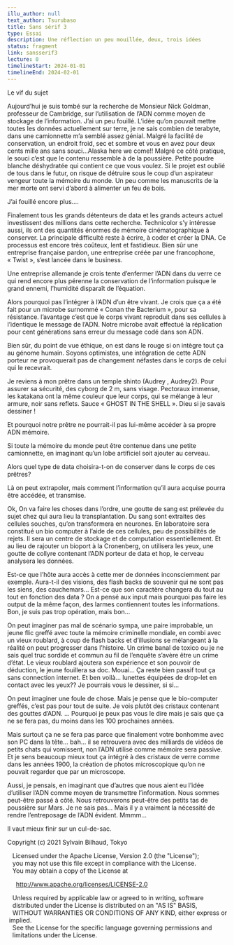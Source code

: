 ```yaml
---
illu_author: null
text_author: Tsurubaso
title: Sans sérif 3
type: Essai
description: Une réflection un peu mouillée, deux, trois idées
status: fragment
link: sansserif3
lecture: 0
timelineStart: 2024-01-01
timelineEnd: 2024-02-01
---
```


Le vif du sujet

Aujourd’hui je suis tombé sur la recherche de Monsieur Nick Goldman, professeur de Cambridge, sur l’utilisation de l’ADN comme moyen de stockage de l’information. 
J’ai un peu fouillé.
L’idée qu’on pouvait mettre toutes les données actuellement sur terre, je ne sais combien de terabyte,  dans une camionnette m’a semblé assez génial. 
Malgré la facilité de conservation, un endroit froid, sec et sombre et vous en avez pour deux cents mille ans sans souci…Alaska here we come!!
Malgré ce côté pratique, le souci c’est que le contenu ressemble à de la poussière. 
Petite poudre blanche déshydratée qui contient ce que vous voulez. 
Si le projet est oublié de tous dans le futur, on risque de détruire sous le coup d’un aspirateur vengeur toute la mémoire du monde.
Un peu comme les manuscrits de la mer morte ont servi d’abord à alimenter un feu de bois.

J’ai fouillé encore plus….

Finalement tous les grands détenteurs de data et les grands acteurs actuel investissent des millions dans cette recherche.
Technicolor s’y intéresse aussi, ils ont des quantités énormes de mémoire cinématographique à conserver.
La principale difficulté reste à écrire, à coder et créer la DNA.
Ce processus est encore très coûteux, lent et fastidieux.
Bien sûr une entreprise française pardon, une entreprise créée par une francophone, « Twist »,  s’est lancée dans le business.

Une entreprise allemande je crois tente d’enfermer l’ADN dans du verre ce qui rend encore plus pérenne la conservation de l’information puisque le grand ennemi, l’humidité disparaît de l’équation.

Alors pourquoi pas l’intégrer à l’ADN d’un être vivant. 
Je crois que ça a été fait pour un microbe surnommé « Conan the Bacterium », pour sa résistance. l’avantage c’est que le corps vivant reproduit dans ses cellules à l’identique le message de l’ADN. Notre microbe avait effectué la réplication pour cent générations sans erreur du message codé dans son ADN.

Bien sûr, du point de vue éthique, on est dans le rouge si on intègre tout ça au génome humain.
Soyons optimistes, une intégration de cette ADN porteur ne provoquerait pas de changement néfastes dans le corps de celui qui le recevrait.

Je reviens à mon prêtre dans un temple shinto (Audrey , Audrey2).
Pour assurer sa sécurité, des cyborg de 2 m, sans visage.
Pectoraux immense, les katakana ont la même couleur que leur corps, qui se mélange à leur armure, noir sans reflets.
Sauce « GHOST IN THE SHELL ».
Dieu si je savais dessiner !

Et pourquoi notre prêtre ne pourrait-il pas lui-même accéder à sa propre ADN mémoire.

Si toute la mémoire du monde peut être contenue dans une petite camionnette, en imaginant qu’un lobe artificiel soit ajouter au cerveau. 

Alors quel type de data choisira-t-on de conserver dans le corps de ces prêtres?

Là on peut extrapoler, mais comment l’information qu’il aura acquise pourra être accédée, et transmise.

Ok, 
On va faire les choses dans l’ordre, 
une goutte de sang est prélevée du sujet chez qui aura lieu la transplantation.
Du sang sont extraites des cellules souches, qu’on transformera en neurones. En laboratoire sera constitué un bio computer à l’aide de ces cellules, peu de possibilités de rejets.
Il sera un centre de stockage et de computation essentiellement. Et au lieu de rajouter un bioport à la Cronenberg, on utilisera les yeux, une goutte de collyre contenant l’ADN porteur de data et hop, le cerveau analysera les données.

Est-ce que l’hôte aura accès à cette mer de données inconsciemment par exemple.
Aura-t-il des visions, des flash backs de souvenir qui ne sont pas les siens, des cauchemars… 
Est-ce que son caractère changera du tout au tout en fonction des data ?
On a pensé aux input mais pourquoi pas faire les output de la même façon, des larmes contiennent toutes les informations.
Bon, je suis pas trop opération, mais bon…

On peut imaginer pas mal de scénario sympa, une paire improbable, un jeune flic greffé avec toute la mémoire criminelle mondiale, en combi avec un vieux roublard, à coup de flash backs et d’illusions se mélangeant à la réalité on peut progresser dans l’histoire.
Un crime banal de toxico ou je ne sais quel truc sordide et commun au fil de l’enquête s’avère être un crime d’état. Le vieux roublard ajoutera son expérience et son pouvoir de déduction, le jeune fouillera sa doc.
Mouai…
Ça reste bien passif tout ça sans connection internet.
Et ben voilà… lunettes équipées de drop-let en contact avec les yeux??
Je pourrais vous le dessiner, si si…

On peut imaginer une foule de chose. Mais je pense que le bio-computer greffés, c’est pas pour tout de suite. Je vois plutôt des cristaux contenant des gouttes d’ADN. 
...
Pourquoi je peux pas vous le dire mais je sais que ça ne se fera pas, du moins dans les 100 prochaines années.

Mais surtout ça ne se fera pas parce que finalement votre bonhomme avec son PC dans la tête... bah... il se retrouvera avec des milliards de vidéos de petits chats qui vomissent, non l’ADN utilisé comme mémoire sera passive. Et je sens beaucoup mieux tout ça intégré à des cristaux de verre comme dans les années 1900, la création de photos microscopique qu’on ne pouvait regarder que par un microscope.

Aussi, je pensais, en imaginant que d’autres que nous aient eu l’idée d’utiliser l’ADN comme moyen de transmettre l’information. Nous sommes peut-être passé à côté. Nous retrouverons peut-être des petits tas de poussière sur Mars.
Je ne sais pas…
Mais il y a vraiment la nécessité de rendre l’entreposage de l’ADN évident.
Mmmm…

Il vaut mieux finir sur un cul-de-sac.







Copyright (c) 2021 Sylvain Bilhaud, Tokyo

   Licensed under the Apache License, Version 2.0 (the "License");
   you may not use this file except in compliance with the License.
   You may obtain a copy of the License at

     http://www.apache.org/licenses/LICENSE-2.0

   Unless required by applicable law or agreed to in writing, software
   distributed under the License is distributed on an "AS IS" BASIS,
   WITHOUT WARRANTIES OR CONDITIONS OF ANY KIND, either express or implied.
   See the License for the specific language governing permissions and
   limitations under the License.
